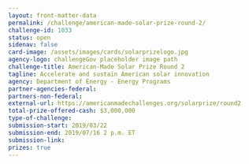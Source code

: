 ```yaml
---
layout: front-matter-data
permalink: /challenge/american-made-solar-prize-round-2/
challenge-id: 1033
status: open
sidenav: false
card-image: /assets/images/cards/solarprizelogo.jpg
agency-logo: challengeGov placeholder image path
challenge-title: American-Made Solar Prize Round 2
tagline: Accelerate and sustain American solar innovation
agency: Department of Energy - Energy Programs
partner-agencies-federal: 
partners-non-federal: 
external-url: https://americanmadechallenges.org/solarprize/round2
total-prize-offered-cash: $3,000,000
type-of-challenge: 
submission-start: 2019/03/22
submission-end: 2019/07/16 2 p.m. ET
submission-link:  
prizes: true
---
```




